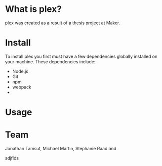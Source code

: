 # What is plex?

plex was created as a result of a thesis project at Maker.


# Install

To install plex you first must have a few dependencies globally installed on your machine.
These dependencies include:
  * Node.js
  * Git
  * npm
  * webpack
  * 

# Usage



# Team

Jonathan Tamsut, Michael Martin, Stephanie Raad and


sdjflds
